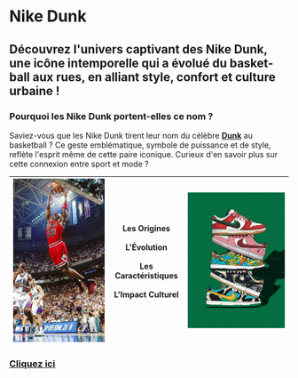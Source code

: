 # Nike Dunk
## Découvrez l'univers captivant des Nike Dunk, une icône intemporelle qui a évolué du basket-ball aux rues, en alliant style, confort et culture urbaine !
### Pourquoi les Nike Dunk portent-elles ce nom ?
Saviez-vous que les Nike Dunk tirent leur nom du célèbre **[Dunk](https://fr.wikipedia.org/wiki/Dunk)** au basketball ? Ce geste emblématique, symbole de puissance et de style, reflète l'esprit même de cette paire iconique. Curieux d'en savoir plus sur cette connexion entre sport et mode ?                           

| ![Dessin Dunk](https://github.com/idrismm/Nike-Dunk/blob/75632f481f6c077a0a19941a1b12f4e344092355/Images/dunk%20basket.jpg) | **Les Origines**  <br><br> **L'Évolution**  <br><br> **Les Caractéristiques**  <br><br> **L'Impact Culturel** | ![Basketball Dunk](https://github.com/idrismm/Nike-Dunk/blob/10fad55ca6fd48c8026d6b0901ba3a799e26166b/Images/accueil%20dunk.jpg) |
|:-------------------------------------------------------:|:---------------------------------------------------------:|:------------------------------------------------------:|

### [Cliquez ici](https://github.com/idrismm/Nike-Dunk/wiki) 

